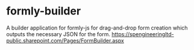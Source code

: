 # formly-builder
A builder application for formly-js for drag-and-drop form creation which outputs the necessary JSON for the form. https://spengineeringltd-public.sharepoint.com/Pages/FormBuilder.aspx
